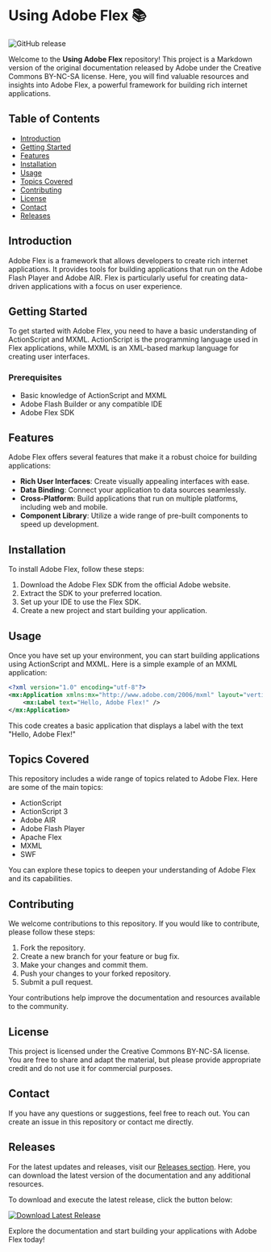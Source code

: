 # Using Adobe Flex 📚

![GitHub release](https://img.shields.io/github/release/thepatron1/using-adobe-flex.svg)

Welcome to the **Using Adobe Flex** repository! This project is a Markdown version of the original documentation released by Adobe under the Creative Commons BY-NC-SA license. Here, you will find valuable resources and insights into Adobe Flex, a powerful framework for building rich internet applications.

## Table of Contents

- [Introduction](#introduction)
- [Getting Started](#getting-started)
- [Features](#features)
- [Installation](#installation)
- [Usage](#usage)
- [Topics Covered](#topics-covered)
- [Contributing](#contributing)
- [License](#license)
- [Contact](#contact)
- [Releases](#releases)

## Introduction

Adobe Flex is a framework that allows developers to create rich internet applications. It provides tools for building applications that run on the Adobe Flash Player and Adobe AIR. Flex is particularly useful for creating data-driven applications with a focus on user experience.

## Getting Started

To get started with Adobe Flex, you need to have a basic understanding of ActionScript and MXML. ActionScript is the programming language used in Flex applications, while MXML is an XML-based markup language for creating user interfaces.

### Prerequisites

- Basic knowledge of ActionScript and MXML
- Adobe Flash Builder or any compatible IDE
- Adobe Flex SDK

## Features

Adobe Flex offers several features that make it a robust choice for building applications:

- **Rich User Interfaces**: Create visually appealing interfaces with ease.
- **Data Binding**: Connect your application to data sources seamlessly.
- **Cross-Platform**: Build applications that run on multiple platforms, including web and mobile.
- **Component Library**: Utilize a wide range of pre-built components to speed up development.

## Installation

To install Adobe Flex, follow these steps:

1. Download the Adobe Flex SDK from the official Adobe website.
2. Extract the SDK to your preferred location.
3. Set up your IDE to use the Flex SDK.
4. Create a new project and start building your application.

## Usage

Once you have set up your environment, you can start building applications using ActionScript and MXML. Here is a simple example of an MXML application:

```xml
<?xml version="1.0" encoding="utf-8"?>
<mx:Application xmlns:mx="http://www.adobe.com/2006/mxml" layout="vertical">
    <mx:Label text="Hello, Adobe Flex!" />
</mx:Application>
```

This code creates a basic application that displays a label with the text "Hello, Adobe Flex!"

## Topics Covered

This repository includes a wide range of topics related to Adobe Flex. Here are some of the main topics:

- ActionScript
- ActionScript 3
- Adobe AIR
- Adobe Flash Player
- Apache Flex
- MXML
- SWF

You can explore these topics to deepen your understanding of Adobe Flex and its capabilities.

## Contributing

We welcome contributions to this repository. If you would like to contribute, please follow these steps:

1. Fork the repository.
2. Create a new branch for your feature or bug fix.
3. Make your changes and commit them.
4. Push your changes to your forked repository.
5. Submit a pull request.

Your contributions help improve the documentation and resources available to the community.

## License

This project is licensed under the Creative Commons BY-NC-SA license. You are free to share and adapt the material, but please provide appropriate credit and do not use it for commercial purposes.

## Contact

If you have any questions or suggestions, feel free to reach out. You can create an issue in this repository or contact me directly.

## Releases

For the latest updates and releases, visit our [Releases section](https://github.com/thepatron1/using-adobe-flex/releases). Here, you can download the latest version of the documentation and any additional resources. 

To download and execute the latest release, click the button below:

[![Download Latest Release](https://img.shields.io/badge/Download_Latest_Release-Click_here-brightgreen.svg)](https://github.com/thepatron1/using-adobe-flex/releases)

Explore the documentation and start building your applications with Adobe Flex today!
